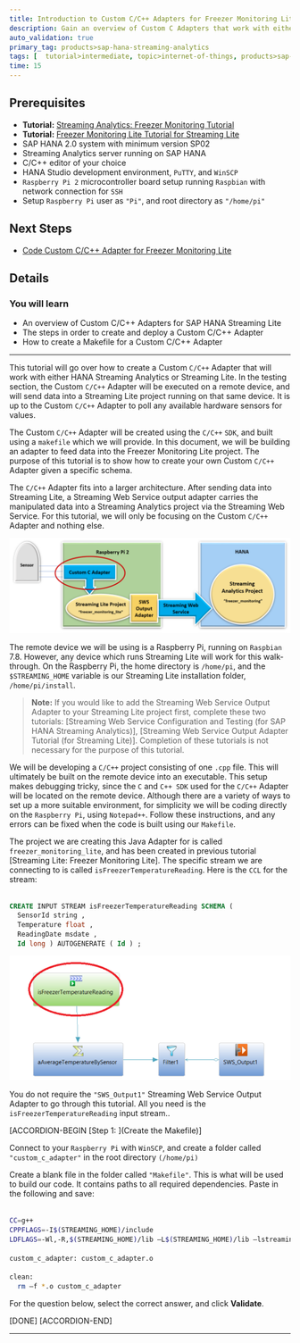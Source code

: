 ```yaml
---
title: Introduction to Custom C/C++ Adapters for Freezer Monitoring Lite Test Green
description: Gain an overview of Custom C Adapters that work with either HANA Streaming Analytics or Streaming Lite.
auto_validation: true
primary_tag: products>sap-hana-streaming-analytics
tags: [  tutorial>intermediate, topic>internet-of-things, products>sap-hana-streaming-analytics, products>sap-hana\,-express-edition ]
time: 15
---
```


## Prerequisites  
 - **Tutorial:** [Streaming Analytics: Freezer Monitoring Tutorial](group.sds-hxe-get-started)
 - **Tutorial:** [Freezer Monitoring Lite Tutorial for Streaming Lite](hsa-streaming-lite-freezer-monitoring-part1)
 - SAP HANA 2.0 system with minimum version SP02
 - Streaming Analytics server running on SAP HANA
 - C/C++ editor of your choice
 - HANA Studio development environment, `PuTTY`, and `WinSCP`
 - `Raspberry Pi 2` microcontroller board setup running `Raspbian` with network connection for `SSH`
 - Setup `Raspberry Pi` user as `"Pi"`, and root directory as `"/home/pi"`

## Next Steps
 - [Code Custom C/C++ Adapter for Freezer Monitoring Lite](hsa-lite-custom-c-adapter-part2)

## Details
### You will learn  
- An overview of Custom C/C++ Adapters for SAP HANA Streaming Lite
- The steps in order to create and deploy a Custom C/C++ Adapter
- How to create a Makefile for a Custom C/C++ Adapter

---

This tutorial will go over how to create a Custom `C/C++` Adapter that will work with either HANA Streaming Analytics or Streaming Lite. In the testing section, the Custom `C/C++` Adapter will be executed on a remote device, and will send data into a Streaming Lite project running on that same device. It is up to the Custom `C/C++` Adapter to poll any available hardware sensors for values.

The Custom `C/C++` Adapter will be created using the `C/C++` `SDK`, and built using a `makefile` which we will provide. In this document, we will be building an adapter to feed data into the Freezer Monitoring Lite project. The purpose of this tutorial is to show how to create your own Custom `C/C++` Adapter given a specific schema.

The `C/C++` Adapter fits into a larger architecture. After sending data into Streaming Lite, a Streaming Web Service output adapter carries the manipulated data into a Streaming Analytics project via the Streaming Web Service. For this tutorial, we will only be focusing on the Custom `C/C++` Adapter and nothing else.

![Custom C/C++ Adapter Overview](customCAdapterOverview.png)

The remote device we will be using is a Raspberry Pi, running on `Raspbian` 7.8. However, any device which runs Streaming Lite will work for this walk-through. On the Raspberry Pi, the home directory is `/home/pi`, and the `$STREAMING_HOME` variable is our Streaming Lite installation folder, `/home/pi/install`.

>**Note:** If you would like to add the Streaming Web Service Output Adapter to your Streaming Lite project first, complete these two tutorials: [Streaming Web Service Configuration and Testing (for SAP HANA Streaming Analytics)], [Streaming Web Service Output Adapter Tutorial (for Streaming Lite)]. Completion of these tutorials is not necessary for the purpose of this tutorial.

We will be developing a `C/C++` project consisting of one `.cpp` file. This will ultimately be built on the remote device into an executable. This setup makes debugging tricky, since the `C` and `C++ SDK` used for the `C/C++` Adapter will be located on the remote device. Although there are a variety of ways to set up a more suitable environment, for simplicity we will be coding directly on the `Raspberry Pi`, using `Notepad++`. Follow these instructions, and any errors can be fixed when the code is built using our `Makefile`.

The project we are creating this Java Adapter for is called `freezer_monitoring_lite`, and has been created in previous tutorial [Streaming Lite: Freezer Monitoring Lite]. The specific stream we are connecting to is called `isFreezerTemperatureReading`. Here is the `CCL` for the stream:

```SQL

CREATE INPUT STREAM isFreezerTemperatureReading SCHEMA (
  SensorId string ,
  Temperature float ,
  ReadingDate msdate ,
  Id long ) AUTOGENERATE ( Id ) ;
```

![CCL For Freezer Monitoring Lite](CCLForFreezerMonitoringLite.png)

You do not require the `"SWS_Output1"` Streaming Web Service Output Adapter to go through this tutorial. All you need is the `isFreezerTemperatureReading` input stream..

[ACCORDION-BEGIN [Step 1: ](Create the Makefile)]

Connect to your `Raspberry Pi` with `WinSCP`, and create a folder called `"custom_c_adapter"` in the root directory `(/home/pi)`

Create a blank file in the folder called `"Makefile"`. This is what will be used to build our code. It contains paths to all required dependencies. Paste in the following and save:

```Bash

CC=g++
CPPFLAGS=-I$(STREAMING_HOME)/include
LDFLAGS=-Wl,-R,$(STREAMING_HOME)/lib –L$(STREAMING_HOME)/lib –lstreamingclient_lib –lstreamingproject_lib

custom_c_adapter: custom_c_adapter.o

clean:
  rm –f *.o custom_c_adapter
```

For the question below, select the correct answer, and click **Validate**.

[DONE]
[ACCORDION-END]


---
